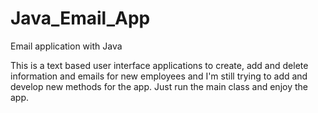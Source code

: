 # Java_Email_App
Email application with Java

This is a text based user interface applications to create, add and delete information and emails for new employees and I'm still trying to add and develop new methods for the app.
Just run the main class and enjoy the app.
